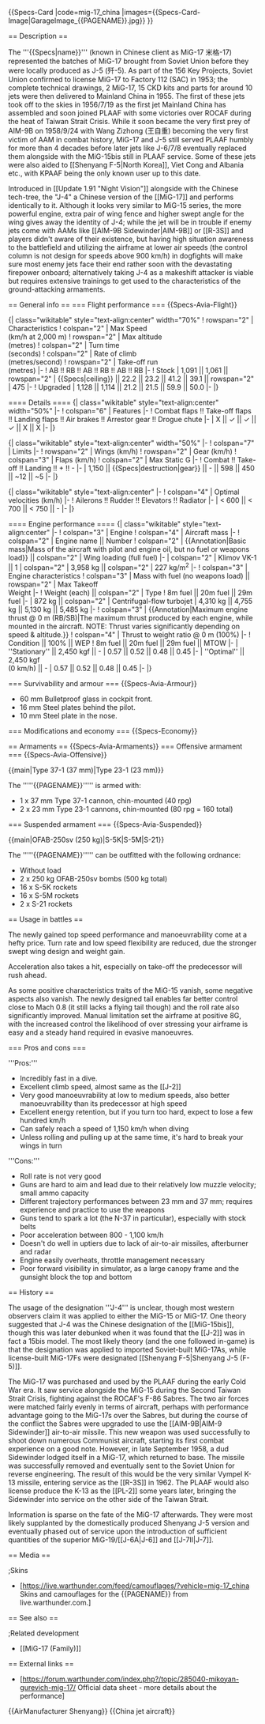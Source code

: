 {{Specs-Card
|code=mig-17_china
|images={{Specs-Card-Image|GarageImage_{{PAGENAME}}.jpg}}
}}

== Description ==
<!-- ''In the description, the first part should be about the history of and the creation and combat usage of the aircraft, as well as its key features. In the second part, tell the reader about the aircraft in the game. Insert a screenshot of the vehicle, so that if the novice player does not remember the vehicle by name, he will immediately understand what kind of vehicle the article is talking about.'' -->
The '''{{Specs|name}}''' (known in Chinese client as MiG-17 米格-17) represented the batches of MiG-17 brought from Soviet Union before they were locally produced as J-5 (歼-5). As part of the 156 Key Projects, Soviet Union confirmed to license MiG-17 to Factory 112 (SAC) in 1953; the complete technical drawings, 2 MiG-17, 15 CKD kits and parts for around 10 jets were then delivered to Mainland China in 1955. The first of these jets took off to the skies in 1956/7/19 as the first jet Mainland China has assembled and soon joined PLAAF with some victories over ROCAF during the heat of Taiwan Strait Crisis. While it soon became the very first prey of AIM-9B on 1958/9/24 with Wang Zizhong (王自重) becoming the very first victim of AAM in combat history, MiG-17 and J-5 still served PLAAF humbly for more than 4 decades before later jets like J-6/7/8 eventually replaced them alongside with the MiG-15bis still in PLAAF service. Some of these jets were also aided to [[Shenyang F-5|North Korea]], Viet Cong and Albania etc., with KPAAF being the only known user up to this date.

Introduced in [[Update 1.91 "Night Vision"]] alongside with the Chinese tech-tree, the "J-4" a Chinese version of the [[MiG-17]] and performs identically to it. Although it looks very similar to MiG-15 series, the more powerful engine, extra pair of wing fence and higher swept angle for the wing gives away the identity of J-4; while the jet will be in trouble if enemy jets come with AAMs like [[AIM-9B Sidewinder|AIM-9B]] or [[R-3S]] and players didn't aware of their existence, but having high situation awareness to the battlefield and utilizing the airframe at lower air speeds (the control column is not design for speeds above 900 km/h) in dogfights will make sure most enemy jets face their end rather soon with the devastating firepower onboard; alternatively taking J-4 as a makeshift attacker is viable but requires extensive trainings to get used to the characteristics of the ground-attacking armaments. 

== General info ==
=== Flight performance ===
{{Specs-Avia-Flight}}
<!-- ''Describe how the aircraft behaves in the air. Speed, manoeuvrability, acceleration and allowable loads - these are the most important characteristics of the vehicle.'' -->

{| class="wikitable" style="text-align:center" width="70%"
! rowspan="2" | Characteristics
! colspan="2" | Max Speed<br>(km/h at 2,000 m)
! rowspan="2" | Max altitude<br>(metres)
! colspan="2" | Turn time<br>(seconds)
! colspan="2" | Rate of climb<br>(metres/second)
! rowspan="2" | Take-off run<br>(metres)
|-
! AB !! RB !! AB !! RB !! AB !! RB
|-
! Stock
| 1,091 || 1,061 || rowspan="2" | {{Specs|ceiling}} || 22.2 || 23.2 || 41.2 || 39.1 || rowspan="2" | 475
|-
! Upgraded
| 1,128 || 1,114 || 21.2 || 21.5 || 59.9 || 50.0
|-
|}

==== Details ====
{| class="wikitable" style="text-align:center" width="50%"
|-
! colspan="6" | Features
|-
! Combat flaps !! Take-off flaps !! Landing flaps !! Air brakes !! Arrestor gear !! Drogue chute
|-
| X || ✓ || ✓ || ✓ || X || X     <!-- ✓ -->
|-
|}

{| class="wikitable" style="text-align:center" width="50%"
|-
! colspan="7" | Limits
|-
! rowspan="2" | Wings (km/h)
! rowspan="2" | Gear (km/h)
! colspan="3" | Flaps (km/h)
! colspan="2" | Max Static G
|-
! Combat !! Take-off !! Landing !! + !! -
|-
| 1,150 <!-- {{Specs|destruction|body}} --> || {{Specs|destruction|gear}} || - || 598 || 450 || ~12 || ~5
|-
|}

{| class="wikitable" style="text-align:center"
|-
! colspan="4" | Optimal velocities (km/h)
|-
! Ailerons !! Rudder !! Elevators !! Radiator
|-
| < 600 || < 700 || < 750 || -
|-
|}

==== Engine performance ====
{| class="wikitable" style="text-align:center"
|-
! colspan="3" | Engine
! colspan="4" | Aircraft mass
|-
! colspan="2" | Engine name || Number
! colspan="2" | {{Annotation|Basic mass|Mass of the aircraft with pilot and engine oil, but no fuel or weapons load}} || colspan="2" | Wing loading (full fuel)
|-
| colspan="2" | Klimov VK-1 || 1
| colspan="2" | 3,958 kg || colspan="2" | 227 kg/m<sup>2</sup>
|-
! colspan="3" | Engine characteristics
! colspan="3" | Mass with fuel (no weapons load) || rowspan="2" | Max Takeoff<br>Weight
|-
! Weight (each) || colspan="2" | Type
! 8m fuel || 20m fuel || 29m fuel
|-
| 872 kg || colspan="2" | Centrifugal-flow turbojet
| 4,310 kg || 4,755 kg || 5,130 kg || 5,485 kg
|-
! colspan="3" | {{Annotation|Maximum engine thrust @ 0 m (RB/SB)|The maximum thrust produced by each engine, while mounted in the aircraft. NOTE: Thrust varies significantly depending on speed & altitude.}}
! colspan="4" | Thrust to weight ratio @ 0 m (100%)
|-
! Condition || 100% || WEP
! 8m fuel || 20m fuel || 29m fuel || MTOW
|-
| ''Stationary'' || 2,450 kgf || -
| 0.57 || 0.52 || 0.48 || 0.45
|-
| ''Optimal'' || 2,450 kgf<br>(0 km/h) || -
| 0.57 || 0.52 || 0.48 || 0.45
|-
|}

=== Survivability and armour ===
{{Specs-Avia-Armour}}
<!-- ''Examine the survivability of the aircraft. Note how vulnerable the structure is and how secure the pilot is, whether the fuel tanks are armoured, etc. Describe the armour, if there is any, and also mention the vulnerability of other critical aircraft systems.'' -->

* 60 mm Bulletproof glass in cockpit front.
* 16 mm Steel plates behind the pilot.
* 10 mm Steel plate in the nose.

=== Modifications and economy ===
{{Specs-Economy}}

== Armaments ==
{{Specs-Avia-Armaments}}
=== Offensive armament ===
{{Specs-Avia-Offensive}}
<!-- ''Describe the offensive armament of the aircraft, if any. Describe how effective the cannons and machine guns are in a battle, and also what belts or drums are better to use. If there is no offensive weaponry, delete this subsection.'' -->
{{main|Type 37-1 (37 mm)|Type 23-1 (23 mm)}}

The '''''{{PAGENAME}}''''' is armed with:

* 1 x 37 mm Type 37-1 cannon, chin-mounted (40 rpg)
* 2 x 23 mm Type 23-1 cannons, chin-mounted (80 rpg = 160 total)

=== Suspended armament ===
{{Specs-Avia-Suspended}}
<!-- ''Describe the aircraft's suspended armament: additional cannons under the wings, bombs, rockets and torpedoes. This section is especially important for bombers and attackers. If there is no suspended weaponry remove this subsection.'' -->
{{main|OFAB-250sv (250 kg)|S-5K|S-5M|S-21}}

The '''''{{PAGENAME}}''''' can be outfitted with the following ordnance:

* Without load
* 2 x 250 kg OFAB-250sv bombs (500 kg total)
* 16 x S-5K rockets
* 16 x S-5M rockets
* 2 x S-21 rockets

== Usage in battles ==
<!-- ''Describe the tactics of playing in the aircraft, the features of using aircraft in a team and advice on tactics. Refrain from creating a "guide" - do not impose a single point of view, but instead, give the reader food for thought. Examine the most dangerous enemies and give recommendations on fighting them. If necessary, note the specifics of the game in different modes (AB, RB, SB).'' -->

The newly gained top speed performance and manoeuvrability come at a hefty price. Turn rate and low speed flexibility are reduced, due the stronger swept wing design and weight gain.

Acceleration also takes a hit, especially on take-off the predecessor will rush ahead.

As some positive characteristics traits of the MiG-15 vanish, some negative aspects also vanish. The newly designed tail enables far better control close to Mach 0.8 (it still lacks a flying tail though) and the roll rate also significantly improved. Manual limitation set the airframe at positive 8G, with the increased control the likelihood of over stressing your airframe is easy and a steady hand required in evasive manoeuvres.

=== Pros and cons ===
<!-- ''Summarise and briefly evaluate the vehicle in terms of its characteristics and combat effectiveness. Mark its pros and cons in the bulleted list. Try not to use more than 6 points for each of the characteristics. Avoid using categorical definitions such as "bad", "good" and the like - use substitutions with softer forms such as "inadequate" and "effective".'' -->

'''Pros:'''

* Incredibly fast in a dive.
* Excellent climb speed, almost same as the [[J-2]]
* Very good manoeuvrability at low to medium speeds, also better manoeuvrability than its predecessor at high speed
* Excellent energy retention, but if you turn too hard, expect to lose a few hundred km/h
* Can safely reach a speed of 1,150 km/h when diving
* Unless rolling and pulling up at the same time, it's hard to break your wings in turn

'''Cons:'''

* Roll rate is not very good
* Guns are hard to aim and lead due to their relatively low muzzle velocity; small ammo capacity
* Different trajectory performances between 23 mm and 37 mm; requires experience and practice to use the weapons
* Guns tend to spark a lot (the N-37 in particular), especially with stock belts
* Poor acceleration between 800 - 1,100 km/h
* Doesn't do well in uptiers due to lack of air-to-air missiles, afterburner and radar
* Engine easily overheats, throttle management necessary
* Poor forward visibility in simulator, as a large canopy frame and the gunsight block the top and bottom

== History ==
<!-- ''Describe the history of the creation and combat usage of the aircraft in more detail than in the introduction. If the historical reference turns out to be too long, take it to a separate article, taking a link to the article about the vehicle and adding a block "/History" (example: <nowiki>https://wiki.warthunder.com/(Vehicle-name)/History</nowiki>) and add a link to it here using the <code>main</code> template. Be sure to reference text and sources by using <code><nowiki><ref></ref></nowiki></code>, as well as adding them at the end of the article with <code><nowiki><references /></nowiki></code>. This section may also include the vehicle's dev blog entry (if applicable) and the in-game encyclopedia description (under <code><nowiki>=== In-game description ===</nowiki></code>, also if applicable).'' -->

The usage of the designation '''J-4''' is unclear, though most western observers claim it was applied to either the MiG-15 or MiG-17.  One theory suggested that J-4 was the Chinese designation of the [[MiG-15bis]], though this was later debunked when it was found that the [[J-2]] was in fact a 15bis model.  The most likely theory (and the one followed in-game) is that the designation was applied to imported Soviet-built MiG-17As, while license-built MiG-17Fs were designated [[Shenyang F-5|Shenyang J-5 (F-5)]].

The MiG-17 was purchased and used by the PLAAF during the early Cold War era. It saw service alongside the MiG-15 during the Second Taiwan Strait Crisis, fighting against the ROCAF's F-86 Sabres. The two air forces were matched fairly evenly in terms of aircraft, perhaps with performance advantage going to the MiG-17s over the Sabres, but during the course of the conflict the Sabres were upgraded to use the [[AIM-9B|AIM-9 Sidewinder]] air-to-air missile. This new weapon was used successfully to shoot down numerous Communist aircraft, starting its first combat experience on a good note. However, in late September 1958, a dud Sidewinder lodged itself in a MiG-17, which returned to base. The missile was successfully removed and eventually sent to the Soviet Union for reverse engineering. The result of this would be the very similar Vympel K-13 missile, entering service as the [[R-3S]] in 1962. The PLAAF would also license produce the K-13 as the [[PL-2]] some years later, bringing the Sidewinder into service on the other side of the Taiwan Strait.

Information is sparse on the fate of the MiG-17 afterwards. They were most likely supplanted by the domestically produced Shenyang J-5 version and eventually phased out of service upon the introduction of sufficient quantities of the superior MiG-19/[[J-6A|J-6]] and [[J-7II|J-7]].

== Media ==
<!-- ''Excellent additions to the article would be video guides, screenshots from the game, and photos.'' -->

;Skins

* [https://live.warthunder.com/feed/camouflages/?vehicle=mig-17_china Skins and camouflages for the {{PAGENAME}} from live.warthunder.com.]

== See also ==
<!-- ''Links to the articles on the War Thunder Wiki that you think will be useful for the reader, for example:''
* ''reference to the series of the aircraft;''
* ''links to approximate analogues of other nations and research trees.'' -->

;Related development

* [[MiG-17 (Family)]]

== External links ==
<!-- ''Paste links to sources and external resources, such as:''
* ''topic on the official game forum;''
* ''other literature.'' -->

* [https://forum.warthunder.com/index.php?/topic/285040-mikoyan-gurevich-mig-17/ Official data sheet - more details about the performance]

{{AirManufacturer Shenyang}}
{{China jet aircraft}}